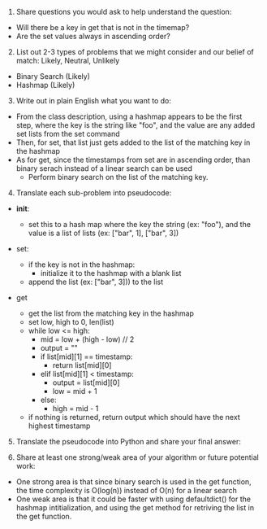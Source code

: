1. Share questions you would ask to help understand the question:
- Will there be a key in get that is not in the timemap?
- Are the set values always in ascending order?

2. List out 2-3 types of problems that we might consider and our belief of match: Likely, Neutral, Unlikely
- Binary Search (Likely)
- Hashmap (Likely)

3. Write out in plain English what you want to do: 
- From the class description, using a hashmap appears to be the first step, where the key is the string like "foo", and the value are any added set lists from the set command
- Then, for set, that list just gets added to the list of the matching key in the hashmap 
- As for get, since the timestamps from set are in ascending order, than binary serach instead of a linear search can be used 
  - Perform binary search on the list of the matching key. 

4. Translate each sub-problem into pseudocode:
  - __init__:
    - set this to a hash map where the key the string (ex: "foo"), and the value is a list of lists (ex: ["bar", 1], ["bar", 3])

  - set: 
    - if the key is not in the hashmap: 
      - initialize it to the hashmap with a blank list 
    - append the list (ex: ["bar", 3])) to the list 

  - get
    - get the list from the matching key in the hashmap 
    - set low, high to 0, len(list)
    - while low <= high:
      - mid = low + (high - low) // 2
      - output = ""
      - if list[mid][1] == timestamp:
        - return list[mid][0]
      - elif list[mid][1] < timestamp: 
        - output = list[mid][0]
        - low = mid + 1
      - else:
        - high = mid - 1
    - if nothing is returned, return output which should have the next highest timestamp 

5. Translate the pseudocode into Python and share your final answer:
  <!-- class TimeMap:

    def __init__(self):
        self.hashmap = {}

    def set(self, key: str, value: str, timestamp: int) -> None:
        if key not in self.hashmap: 
            self.hashmap[key] = []
        self.hashmap[key].append([value, timestamp])

    def get(self, key: str, timestamp: int) -> str:
        output = ""
        if key not in self.hashmap: 
            return output
        valList = self.hashmap[key]
        low, high = 0, len(valList) - 1

        while low <= high:
            mid = low + (high - low) // 2
            if valList[mid][1] == timestamp:
                return valList[mid][0]
            elif valList[mid][1] < timestamp:
                output = valList[mid][0]
                low = mid + 1
            else:
                high = mid - 1
        return output -->

6. Share at least one strong/weak area of your algorithm or future potential work:
- One strong area is that since binary search is used in the get function, the time complexity is O(log(n)) instead of O(n) for a linear search 
- One weak area is that it could be faster with using defaultdict() for the hashmap intitialization, and using the get method for retriving the list in the get function. 